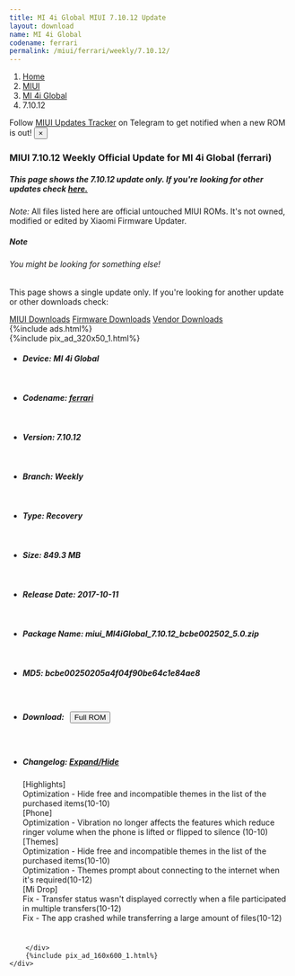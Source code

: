 ```yaml
---
title: MI 4i Global MIUI 7.10.12 Update
layout: download
name: MI 4i Global
codename: ferrari
permalink: /miui/ferrari/weekly/7.10.12/
---
```

<nav aria-label="breadcrumb">
    <ol class="breadcrumb">
        <li class="breadcrumb-item"><a href="/">Home</a></li>
        <li class="breadcrumb-item"><a href="/miui/">MIUI</a></li>
        <li class="breadcrumb-item"><a href="/miui/ferrari/">MI 4i Global</a></li>
        <li class="breadcrumb-item active" aria-current="page">7.10.12</li>
    </ol>
</nav>
<div class="alert alert-primary alert-dismissible fade show" role="alert">
    Follow <a href="https://t.me/MIUIUpdatesTracker" class="alert-link">MIUI Updates Tracker</a> on Telegram to get
    notified when a new ROM is out!
    <button type="button" class="close" data-dismiss="alert" aria-label="Close">
        <span aria-hidden="true">&times;</span>
    </button>
</div>
<div class="col-12 mx-auto">
    <h3 class="title bg-light p-2 rounded">MIUI 7.10.12 Weekly Official Update for MI 4i Global (ferrari)</h3>
    <h5>This page shows the 7.10.12 update only. If you're looking for other updates check
        <a href="/miui/ferrari/">here.</a></h5>
    <p><i>Note: </i>All files listed here are official untouched MIUI ROMs.
        It's not owned, modified or edited by Xiaomi Firmware Updater.</p>
    <div class="card">
        <div class="card-body">
            <h5 class="card-title">Note</h5>
            <h6 class="card-subtitle mb-2 text-muted">You might be looking for something else!</h6>
            <p class="card-text">This page shows a single update only.
                If you're looking for another update or other downloads check:</p>
            <a href="/miui/" class="card-link">MIUI Downloads</a>
            <a href="/firmware/" class="card-link">Firmware Downloads</a>
            <a href="/vendor/" class="card-link">Vendor Downloads</a>
        </div>
    </div>
    {%include ads.html%}
    <div class="row justify-content-center">
        <div class="col-10" id="downloads">
                    <div class="card card-body">
            {%include pix_ad_320x50_1.html%}
            <ul class="list-unstyled">
                <li style="padding-bottom: 10px;">
                    <h5><b>Device: </b>MI 4i Global</h5>
                </li>
                <li style="padding-bottom: 10px;">
                    <h5><b>Codename: </b> <a href="/miui/ferrari/" target="_blank">ferrari</a> </h5>
                </li>
                <li style="padding-bottom: 10px;">
                    <h5><b>Version: </b>7.10.12</h5>
                </li>
                <li style="padding-bottom: 10px;">
                    <h5><b>Branch: </b>Weekly</h5>
                </li>
                <li style="padding-bottom: 10px;">
                    <h5><b>Type: </b>Recovery</h5>
                </li>
                <li style="padding-bottom: 10px;">
                    <h5><b>Size: </b>849.3 MB</h5>
                </li>
                <li style="padding-bottom: 10px;">
                    <h5><b>Release Date: </b>2017-10-11</h5>
                </li>
                <li style="padding-bottom: 10px;">
                    <h5><b>Package Name: </b><span id="filename" class="text-dark">miui_MI4iGlobal_7.10.12_bcbe002502_5.0.zip</span></h5>
                </li>
                <li style="padding-bottom: 10px;">
                    <h5><b>MD5: </b><span id="md5" class="text-muted">bcbe00250205a4f04f90be64c1e84ae8</span></h5>
                </li>
                <li style="padding-bottom: 10px;">
                    <h5><b>Download: </b><button type="button" id="download" class="btn btn-primary" style="margin: 7px;"
                            onclick="window.open('https://bigota.d.miui.com/7.10.12/miui_MI4iGlobal_7.10.12_bcbe002502_5.0.zip', '_blank');"><i class="fa fa-download"></i> Full ROM</button></h5>
                </li>
                <li style="padding-bottom: 10px;">
                    <h5><b>Changelog: </b><a href="#ferrari_1_changelog" data-toggle="collapse" role="button"
                            aria-expanded="false" aria-controls="ferrari_1_changelog"> <i class="fa fa-arrow-down"
                                aria-hidden="true"></i> Expand/Hide</a></h5>
                    <div class="collapse" id="ferrari_1_changelog">
                        <p id="changelog_text">[Highlights]<br>Optimization - Hide free and incompatible themes in the list of the purchased items(10-10)<br>[Phone]<br>Optimization - Vibration no longer affects the features which reduce ringer volume when the phone is lifted or flipped to silence (10-10)<br>[Themes]<br>Optimization - Hide free and incompatible themes in the list of the purchased items(10-10)<br>Optimization - Themes prompt about connecting to the internet when it's required(10-12)<br>[Mi Drop]<br>Fix - Transfer status wasn't displayed correctly when a file participated in multiple transfers(10-12)<br>Fix - The app crashed while transferring a large amount of files(10-12)</p>
                    </div>
                </li>
            </ul>
        </div>

        </div>
        {%include pix_ad_160x600_1.html%}
    </div>
</div>
